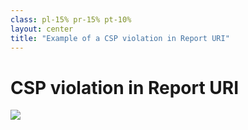 ```yaml
---
class: pl-15% pr-15% pt-10%
layout: center
title: "Example of a CSP violation in Report URI"
---
```

<h1>CSP violation in Report URI</h1>

<Transform scale="0.95">

<img src="/csp-violation-report-uri.png" class="w-75% m-auto" />

</Transform>

<!--
On a website of mine I was using Google Fonts and a theme for @prism.js (syntax highlighter). I had configured the `style-src` CSP directive like this and eveything was working fine:

```txt
style-src 'self' 'unsafe-inline' fonts.googleapis.com fonts.gstatic.com https://unpkg.com/prismjs@1.20.0/themes/prism-okaidia.css;
```

To test out the delivery of CSP violation reports I voluntarily broke my website changing the `style-src` like this:

```txt
style-src 'self';
```

After a few minutes I started receiving CSP violation reports in Report URI.

I restored the original `style-src` CSP directive I had, and the CSP violation reports stopped coming in.
-->

